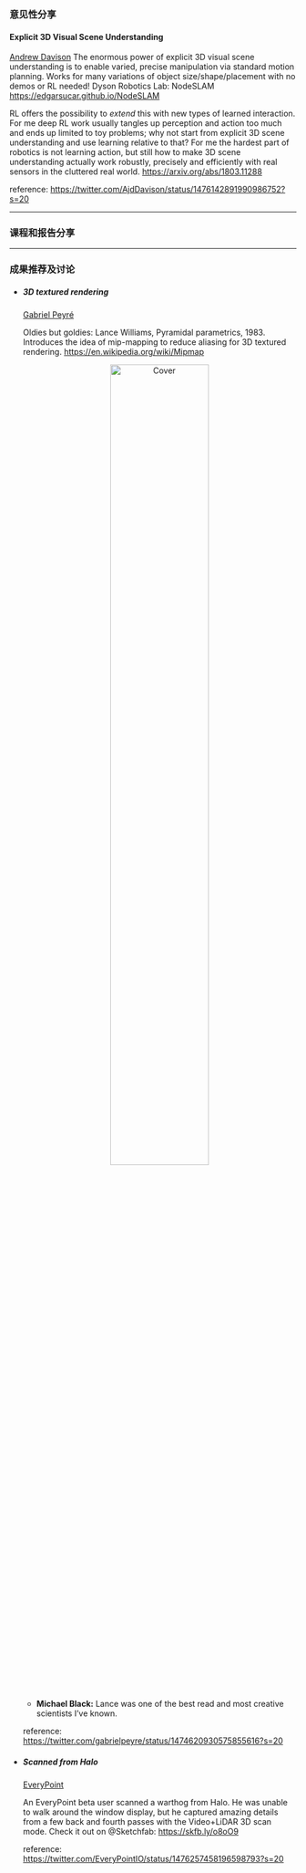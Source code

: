 ### 意见性分享

#### Explicit 3D Visual Scene Understanding
  [Andrew Davison](https://twitter.com/AjdDavison)
  The enormous power of explicit 3D visual scene understanding is to enable varied, precise manipulation via standard motion planning. Works for many variations of object size/shape/placement with no demos or RL needed! Dyson Robotics Lab: NodeSLAM https://edgarsucar.github.io/NodeSLAM
  
  RL offers the possibility to *extend* this with new types of learned interaction. For me deep RL work usually tangles up perception and action too much and ends up limited to toy problems; why not start from explicit 3D scene understanding and use learning relative to that? For me the hardest part of robotics is not learning action, but still how to make 3D scene understanding actually work robustly, precisely and efficiently with real sensors in the cluttered real world. https://arxiv.org/abs/1803.11288
  
  reference: https://twitter.com/AjdDavison/status/1476142891990986752?s=20
  
***

### 课程和报告分享

***

### 成果推荐及讨论

- ##### 3D textured rendering

  [Gabriel Peyré](https://twitter.com/gabrielpeyre)
  
  Oldies but goldies: Lance Williams, Pyramidal parametrics, 1983. Introduces the idea of mip-mapping to reduce aliasing for 3D textured rendering. https://en.wikipedia.org/wiki/Mipmap
  
  <div align=center><img src="https://pbs.twimg.com/media/FG4bO_PWYAcZ_Wc?format=jpg&name=large" alt="Cover" width="60%"/></div>
  
  - **Michael Black:** Lance was one of the best read and most creative scientists I’ve known.

  reference: https://twitter.com/gabrielpeyre/status/1474620930575855616?s=20

- ##### Scanned from Halo

  [EveryPoint](https://twitter.com/EveryPointIO)
  
  An EveryPoint beta user scanned a warthog from Halo. He was unable to walk around the window display, but he captured amazing details from a few back and fourth passes with the Video+LiDAR 3D scan mode. Check it out on @Sketchfab: https://skfb.ly/o8oO9
  
  reference: https://twitter.com/EveryPointIO/status/1476257458196598793?s=20
  
